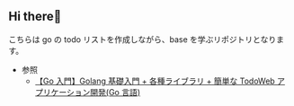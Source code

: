 ## Hi there👋

こちらは go の todo リストを作成しながら、base を学ぶリポジトリとなります。

- 参照
  - [【Go 入門】Golang 基礎入門 + 各種ライブラリ + 簡単な TodoWeb アプリケーション開発(Go 言語)](https://www.udemy.com/course/golang-webgosql/)
